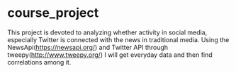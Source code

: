 # course_project


This project is devoted to analyzing whether activity in social media, especially Twitter is 
connected with the news in traditional media.
Using the NewsApi(https://newsapi.org/) and Twitter API through tweepy(http://www.tweepy.org/) I will
get everyday data and then find correlations among it.
